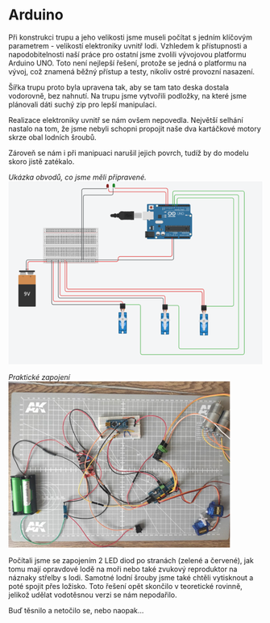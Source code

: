 # Arduino

Při konstrukci trupu a jeho velikosti jsme museli počítat s jedním klíčovým parametrem - velikostí elektroniky uvnitř lodi. Vzhledem k přístupnosti a napodobitelnosti naší práce pro ostatní jsme zvolili vývojovou platformu Arduino UNO. Toto není nejlepší řešení, protože se jedná o platformu na vývoj, což znamená běžný přístup a testy, nikoliv ostré provozní nasazení.

Šířka trupu proto byla upravena tak, aby se tam tato deska dostala vodorovně, bez nahnutí. Na trupu jsme vytvořili podložky, na které jsme plánovali dáti suchý zip pro lepší manipulaci.

Realizace elektroniky uvnitř se nám ovšem nepovedla. Největší selhání nastalo na tom, že jsme nebyli schopni propojit naše dva kartáčkové motory skrze obal lodních šroubů.

Zároveň se nám i při manipuaci narušil jejich povrch, tudíž by do modelu skoro jistě zatékalo.

*Ukázka obvodů, co jsme měli připravené.*
![Arduino teoretický návrh](../public/george/arduino.png)

*Praktické zapojení*
![Arduino obvody](../public/george/arduino1.png)

Počítali jsme se zapojením 2 LED diod po stranách (zelené a červené), jak tomu mají opravdové lodě na moři nebo také zvukový reproduktor na náznaky střelby s lodi. Samotné lodní šrouby jsme také chtěli vytisknout a poté spojit přes ložisko. Toto řešení opět skončilo v teoretické rovinně, jelikož udělat vodotěsnou verzi se nám nepodařilo.

Buď těsnilo a netočilo se, nebo naopak…
